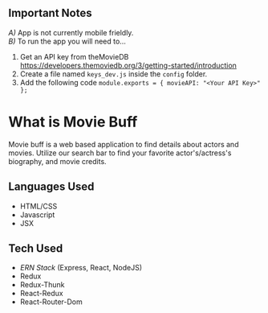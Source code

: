 ## Important Notes

_A)_ App is not currently mobile frieldly.  
_B)_ To run the app you will need to...

1. Get an API key from theMovieDB https://developers.themoviedb.org/3/getting-started/introduction
2. Create a file named `keys_dev.js` inside the `config` folder.
3. Add the following code
   `module.exports = { movieAPI: "<Your API Key>" };`

# What is Movie Buff

Movie buff is a web based application to find details about actors and movies. Utilize our search bar to find your favorite actor's/actress's biography, and movie credits.

## Languages Used

- HTML/CSS
- Javascript
- JSX

## Tech Used

- _ERN Stack_ (Express, React, NodeJS)
- Redux
- Redux-Thunk
- React-Redux
- React-Router-Dom
